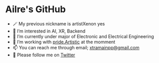 

# Ailre's GitHub
- 🪄 My previous nickname is artistXenon yes
- 👀 I’m interested in AI, XR, Backend
- 🌱 I’m currently under major of Electronic and Electrical Engineering
- 💞️ I’m working with <a href="//github.com/pride-Artistic">pride.Artistic</a> at the momment
- 📫 You can reach me through email; xtramainpp@gmail.com
- 🐤 Please follow me on <a href="//twitter.com/a_Ailre">Twitter</a>


